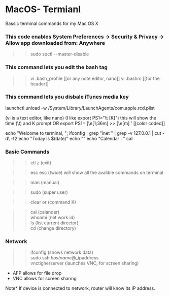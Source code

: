 # MacOS- Termianl
Bassic terminal commands for my Mac OS X

### This code enables System Preferences -> Security & Privacy -> Allow app downloaded from: Anywhere
>>sudo spctl --master-disable

### This command lets you edit the bash tag
>> vi .bash_profile  [[or any note editor, nano]]
>> vi .bashrc [[for the header]]

### This command lets you disbale iTunes media key
launchctl unload -w /System/Library/LaunchAgents/com.apple.rcd.plist

(vi is a text editor, like nano)
(I like export PS1="\t [K]") this will show the time (\t) and K prompt
OR
export PS1='\[\e[1;36m\] >> \[\e[m\] ' [[color coded]]

echo "Welcome to terminal, "; ifconfig | grep "inet " | grep -v 127.0.0.1 | cut -d\  -f2
echo "Today is $(date)"
echo ""
echo "Calendar : "
cal


### Basic Commands
>> ctl z (exit)  

>> esc esc (twice) will show all the avalible commands on terminal  

>> man (manual)  

>> sudo (super user)  

>> clear or (command K)  

>> cal (calander)  
>> whoami (net work id)  
>> ls (list current director)  
>> cd (change directory)  

### Network
>> ifconfig (shows network data)  
>> sudo ssh _hostname_@_ipaddress  
>> vnctigherserver (launches VNC, for screen sharing)  
- AFP allows for file drop
- VNC allows for screen sharing

Note* If device is connected to network, router will know its IP address.
